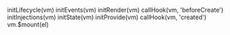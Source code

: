 <!--
 * @Author: your name
 * @Date: 2021-12-28 17:13:10
 * @LastEditTime: 2021-12-28 18:00:30
 * @LastEditors: Please set LastEditors
 * @Description: 打开koroFileHeader查看配置 进行设置: https://github.com/OBKoro1/koro1FileHeader/wiki/%E9%85%8D%E7%BD%AE
 * @FilePath: \vue3.0-cli-ts\面试\vue源码研究\vue初始化过程.md
-->

initLifecycle(vm)
initEvents(vm)
initRender(vm)
callHook(vm, 'beforeCreate')
initInjections(vm)
initState(vm)
initProvide(vm)
callHook(vm, 'created')
vm.\$mount(el)
